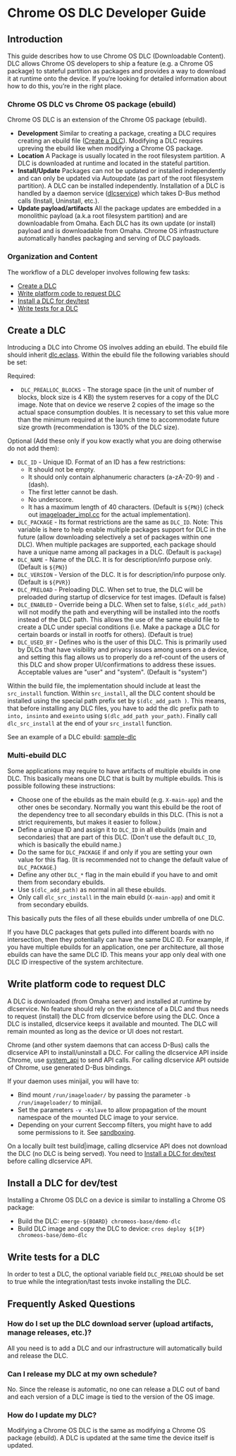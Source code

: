 # Chrome OS DLC Developer Guide

## Introduction

This guide describes how to use Chrome OS DLC (Downloadable Content).
DLC allows Chrome OS developers to ship a feature (e.g. a Chrome OS package) to
stateful partition as packages and provides a way to download it at runtime
onto the device. If you‘re looking for detailed information about how to do
this, you’re in the right place.

### Chrome OS DLC vs Chrome OS package (ebuild)

Chrome OS DLC is an extension of the Chrome OS package (ebuild).

*   **Development** Similar to creating a package, creating a DLC requires
    creating an ebuild file ([Create a DLC]). Modifying a DLC requires upreving
    the ebuild like when modifying a Chrome OS package.
*   **Location** A Package is usually located in the root filesystem partition.
    A DLC is downloaded at runtime and located in the stateful partition.
*   **Install/Update** Packages can not be updated or installed independently
    and can only be updated via Autoupdate (as part of the root filesystem
    partition). A DLC can be installed independently. Installation of a
    DLC is handled by a daemon service ([dlcservice]) which takes D-Bus method
    calls (Install, Uninstall, etc.).
*   **Update payload/artifacts** All the package updates are embedded in a
    monolithic payload (a.k.a root filesystem partition) and are downloadable
    from Omaha. Each DLC has its own update (or install) payload and
    is downloadable from Omaha. Chrome OS infrastructure automatically handles
    packaging and serving of DLC payloads.

### Organization and Content

The workflow of a DLC developer involves following few tasks:

* [Create a DLC]
* [Write platform code to request DLC]
* [Install a DLC for dev/test]
* [Write tests for a DLC]

## Create a DLC

Introducing a DLC into Chrome OS involves adding an ebuild. The ebuild
file should inherit [dlc.eclass]. Within the ebuild file the following
variables should be set:

Required:
*   ` DLC_PREALLOC_BLOCKS` - The storage space (in the unit of number of blocks,
    block size is 4 KB) the system reserves for a copy of the DLC image.
    Note that on device we reserve 2 copies of the image so the actual
    space consumption doubles. It is necessary to set this value more than the
    minimum required at the launch time to accommodate future size growth
    (recommendation is 130% of the DLC size).

Optional (Add these only if you kow exactly what you are doing otherwise do not
add them):
*    `DLC_ID` - Unique ID. Format of an ID has a few restrictions:
     *    It should not be empty.
     *    It should only contain alphanumeric characters (a-zA-Z0-9) and `-`
          (dash).
     *    The first letter cannot be dash.
     *    No underscore.
     *    It has a maximum length of 40 characters.
    (Default is `${PN}`)
    (check out [imageloader_impl.cc] for the actual implementation).
*   `DLC_PACKAGE` - Its format restrictions are the same as `DLC_ID`. Note:
    This variable is here to help enable multiple packages support for DLC in
    the future (allow downloading selectively a set of packages within one
    DLC). When multiple packages are supported, each package should have a
    unique name among all packages in a DLC.
    (Default is `package`)
*   `DLC_NAME` - Name of the DLC.
    It is for description/info purpose only.
    (Default is `${PN}`)
*   `DLC_VERSION` - Version of the DLC.
    It is for description/info purpose only.
    (Default is `${PVR}`)
*   `DLC_PRELOAD` - Preloading DLC.
    When set to true, the DLC will be preloaded during startup of dlcservice
    for test images.
    (Default is false)
*   `DLC_ENABLED` - Override being a DLC.
    When set to false, `$(dlc_add_path)` will not modify the path and everything
    will be installed into the rootfs instead of the DLC path. This allows the
    use of the same ebuild file to create a DLC under special conditions (i.e.
    Make a package a DLC for certain boards or install in rootfs for others).
    (Default is true)
*   `DLC_USED_BY` - Defines who is the user of this DLC. This is
    primarily used by DLCs that have visibility and privacy issues among users
    on a device, and setting this flag allows us to properly do a ref-count of
    the users of this DLC and show proper UI/confirmations to address these
    issues. Acceptable values are "user" and "system".
    (Default is "system")

Within the build file, the implementation should include at least the
`src_install` function. Within `src_install`, all the DLC content should be
installed using the special path prefix set by `$(dlc_add_path )`. This means,
that before installing any DLC files, you have to add the dlc prefix path to
`into, insinto` and `exeinto` using `$(dlc_add_path your_path)`. Finally call
`dlc_src_install` at the end of your `src_install` function.

See an example of a DLC ebuild: [sample-dlc]

### Multi-ebuild DLC

Some applications may require to have artifacts of multiple ebuilds in one
DLC. This basically means one DLC that is built by multiple ebuilds. This is
possible following these instructions:
*   Choose one of the ebuilds as the main ebuild (e.g. `X-main-app`) and the
    other ones be secondary. Normally you want this ebuild be the root of the
    dependency tree to all secondary ebuilds in this DLC. (This is not a strict
    requirements, but makes it easier to follow.)
*   Define a unique ID and assign it to `DLC_ID` in all ebuilds (main and
    secondaries) that are part of this DLC. (Don't use the default `DLC_ID`,
    which is basically the ebuild name.)
*   Do the same for `DLC_PACKAGE` if and only if you are setting your own
    value for this flag. (It is recommended not to change the default value of
    `DLC_PACKAGE`.)
*   Define any other `DLC_*` flag in the main ebuild if you have to and omit
    them from secondary ebuilds.
*   Use `$(dlc_add_path)` as normal in all these ebuilds.
*   Only call `dlc_src_install` in the main ebuild (`X-main-app`) and omit it
    from secondary ebuilds.

This basically puts the files of all these ebuilds under umbrella of one DLC.

If you have DLC packages that gets pulled into different boards with no
intersection, then they potentially can have the same DLC ID. For example, if
you have multiple ebuilds for an application, one per architecture, all those
ebuilds can have the same DLC ID. This means your app only deal with one DLC ID
irrespective of the system architecture.

## Write platform code to request DLC

A DLC is downloaded (from Omaha server) and installed at runtime by dlcservice.
No feature should rely on the existence of a DLC and thus needs to request
(install) the DLC from dlcservice before using the DLC. Once a DLC is
installed, dlcservice keeps it available and mounted. The DLC will remain
mounted as long as the device or UI does not restart.

Chrome (and other system daemons that can access D-Bus) calls the dlcservice API
to install/uninstall a DLC. For calling the dlcservice API inside Chrome,
use [system_api] to send API calls. For calling dlcservice API outside of
Chrome, use generated D-Bus bindings.

If your daemon uses minijail, you will have to:
*   Bind mount `/run/imageloader/` by passing the parameter
    `-b /run/imageloader/` to minijail.
*   Set the parameters `-v -Kslave` to allow propagation of the mount namespace
    of the mounted DLC image to your service.
*   Depending on your current Seccomp filters, you might have to add some
    permissions to it. See [sandboxing].

On a locally built test build|image, calling dlcservice API does not download
the DLC (no DLC is being served). You need to
[Install a DLC for dev/test] before calling dlcservice API.

## Install a DLC for dev/test

Installing a Chrome OS DLC on a device is similar to installing a Chrome
OS package:

*   Build the DLC: `emerge-${BOARD} chromeos-base/demo-dlc`
*   Build DLC image and copy the DLC to device:
    `cros deploy ${IP} chromeos-base/demo-dlc`

## Write tests for a DLC

In order to test a DLC, the optional variable field `DLC_PRELOAD` should be set
to true while the integration/tast tests invoke installing the DLC.

## Frequently Asked Questions

### How do I set up the DLC download server (upload artifacts, manage releases, etc.)?

All you need is to add a DLC and our infrastructure will automatically build
and release the DLC.

### Can I release my DLC at my own schedule?

No. Since the release is automatic, no one can release a DLC out of band and
each version of a DLC image is tied to the version of the OS image.

### How do I update my DLC?

Modifying a Chrome OS DLC is the same as modifying a Chrome OS package (ebuild).
A DLC is updated at the same time the device itself is updated.

[dlcservice]: https://chromium.googlesource.com/chromiumos/platform2/+/HEAD/dlcservice
[Enable DLC for your board]: #Enable-DLC-for-your-board
[Create a DLC]: #Create-a-DLC
[Write platform code to request DLC]: #Write-platform-code-to-request-DLC
[Install a DLC for dev/test]: #install-a-dlc-for-dev_test
[Write tests for a DLC]: #Write-tests-for-a-DLC
[dlc.eclass]: https://chromium.googlesource.com/chromiumos/overlays/chromiumos-overlay/+/HEAD/eclass/dlc.eclass
[sandboxing]: https://chromium.googlesource.com/chromiumos/docs/+/HEAD/sandboxing.md
[system_api]: https://chromium.googlesource.com/chromiumos/platform2/+/HEAD/system_api
[imageloader_impl.cc]: https://chromium.googlesource.com/chromiumos/platform2/+/HEAD/imageloader/imageloader_impl.cc
[tast]: go/tast
[tast-deps]: go/tast-deps
[sample-dlc]: https://chromium.googlesource.com/chromiumos/overlays/chromiumos-overlay/+/HEAD/chromeos-base/sample-dlc/sample-dlc-1.0.0.ebuild
[overlay-eve make.defaults]: https://chromium.googlesource.com/chromiumos/overlays/board-overlays/+/HEAD/overlay-eve/profiles/base/make.defaults
